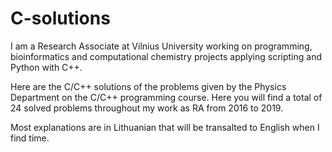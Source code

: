 # C-solutions

I am a Research Associate at Vilnius University working on programming, bioinformatics and computational chemistry projects applying scripting and Python with C++.

Here are the C/C++ solutions of the problems given by the Physics Department on the C/C++ programming course. Here you will find a total of 24 solved problems throughout my work as RA from 2016 to 2019.

Most explanations are in Lithuanian that will be transalted to English when I find time. 
